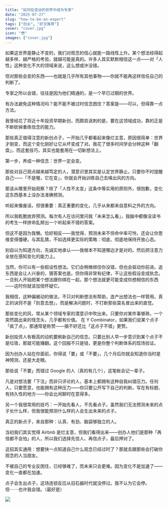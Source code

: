```yaml
---
title: "如何在变动的世界中成为专家"
date: "2025-07-27"
slug: "how-to-be-an-expert"
tags: ["创业", "好文推荐"]
cover: "cover.jpg"
icon: "😎"
images: ["cover.jpg"]
---
```

如果这世界是静止不变的，我们对观念的信心就能一路线性上升。某个想法经得起越多样、越严格的考验，就越可能是真的。许多人其实默默相信这一点——对「人性」这种变化不大的领域来说，这么想或许没错。



但对那些会变的东西——也就是几乎所有其他事物——你就不能再这样信任自己的判断了。



专家之所以会错，往往是因为他们精通的，是一个早已过期的世界。



有办法避免这种情况吗？能不能不被过时信念困住？答案是——可以，但得靠一点方法。



我曾经花了将近十年投资早期新创，而颇具讽刺的是，要在这领域成功，靠的正是不断砍掉重练信念的能力。



那些真正值得注意的新创点子，一开始几乎都看起来像烂主意，原因很简单：世界才刚变，而这个变化刚好让它从坏变成了对。我花了很多时间学会分辨这种「翻盘」，而这套技巧，其实也能套用在一切新想法上。



第一步，养成一种信念：世界一定会变。



那些对自己观点越来越笃定的人，潜意识里其实是认定世界静止。只要你不时提醒自己——「不是喔，它在变」，你就会开始训练自己去嗅出风的方向。



那该从哪里开始观察？除了「人性不太变」这条中等实用的原则外，很抱歉，变化这东西基本上没办法准确预测。



听起来像废话，但很重要：真正重要的变化，几乎从来都来自意料之外的方向。



所以我乾脆放弃预测。每次有人在访问里问我「未来怎么看」，我脑中都像没读书的考生一样拼命乱掰出一个听起来不错的答案。



但这不是因为我懒。恰好相反——我觉得，预测未来不但命中率可怜，还会让你思维变得僵硬。与其乱猜，不如选择更实际的策略：彻底、彻底地保持开放心态。



别自以为知道方向，先诚实地承认——我根本不知道哪边才是对的。然后把注意力全放在感知变化的能力上。



当然，你可以有一些假设性想法。它们会稍微绑住你没错，但也会驱动你前进。追东西是会让人兴奋的，猜答案也是。但你得非常有纪律，不让这些假设变成执念。
一旦别人开始把某个想法跟你绑在一起，那个想法就更可能变成你想相信的东西——这时你就该加倍怀疑它。



我相信，这种偏被动的做法，不只对判断想法有帮助，连产出想法也一样管用。真正的诀窍不是「刻意去想」，而是解决问题时，不打断那些莫名冒出来的直觉。



那些变化的风，常从某个领域专家的潜意识中吹出来。只要你对某件事够熟，一个突然跳出来的怪念头，几乎都有价值。
在 Y Combinator，如果我们说某个点子「疯了点」，那通常是称赞——搞不好还比「这点子不错」更赞。



新创投资人有极高的动机要刷新自己的信念。只要比别人早一步意识到某个点子不是垃圾，那就可能赚翻。这个回报不只是钱，更是你整个判断体系的现场验证。



因为创办人站在你面前，你得说「要」或「不要」，几个月后你就会知道你当时是神预测，还是大走眼。



那些说「不要」而错过 Google 的人（真的有几个），这笔帐会记一辈子。



凡是对想法要「下注」而非只评论的人，基本上都拥有这种自我纠错压力。任何人，只要愿意，也能拥有这种压力——你只要公开写下自己的判断。写在有标题、有持久性的地方——你会比闲聊时在意得多。



另一个我很常用的技巧：一开始先看人，不先看点子。虽然我们无法预测未来的点子长什么样，但我很能预测什么样的人会生出未来的点子。



真正的新点子，来自那种：认真、有劲、脑袋够独立的人。



当初我们其实觉得 Airbnb 是烂主意，但我们看得出来——创办人他们是那种「再怪都不会怕」的人，所以我们选择先信人、再信点子，最后押对了。



这招其实通用：想要快一点知道自己什么观念已经过时了？那就去跟那些会打破你观念的人当朋友。



不被自己的专业反困住，已经够难了，而未来只会更难。因为变化不是加速了——变化一直都在加速。



点子会生出点子，这场连锁反应从旧石器时代就没停过。我不认为它会停。
但⋯⋯也许我会错。（最好是）




![](https://prod-files-secure.s3.us-west-2.amazonaws.com/112d0858-5090-4d34-a606-b75eb8d65fd2/46476355-9cf3-4e99-9b7a-3531bc426380/1000202064.png?X-Amz-Algorithm=AWS4-HMAC-SHA256&X-Amz-Content-Sha256=UNSIGNED-PAYLOAD&X-Amz-Credential=ASIAZI2LB4667CZ6DB7N%2F20251028%2Fus-west-2%2Fs3%2Faws4_request&X-Amz-Date=20251028T024545Z&X-Amz-Expires=3600&X-Amz-Security-Token=IQoJb3JpZ2luX2VjEPr%2F%2F%2F%2F%2F%2F%2F%2F%2F%2FwEaCXVzLXdlc3QtMiJHMEUCIQCWg2MrnU7JufMvKyNn9y%2B%2F6u%2BDoOTyFiIAvzrB%2Fz9JIgIgDNF%2FZ1sOifOpI%2Fi5TW8XuOxr5hejsvhs%2Fzd8gtXrLRIqiAQIs%2F%2F%2F%2F%2F%2F%2F%2F%2F%2F%2FARAAGgw2Mzc0MjMxODM4MDUiDCTeecPs3wi4IydRxircA1b9QEZbljtDJLUz2mbqwfcyOouCtfYKHtZGeZwTh56zcjS8cNNxtPB3TyN6olSXVUyfn6ULeynnFB0MGuB6OWxxnjgznTCHKv%2BRVJFFYYq7neilPOAEtHnwBmkL5%2BeN6RwmgJwdL2rEqLZ9Fhfg2uYf0cOzPpa203JFFmryyoJGwvmw5k%2FbcK%2B68EbSZ0Zb1v60B4M8hk%2BlEGVbF47PcDCKXIlZAq9C2SOeOsEeyh2b6uVvTgvw8KgShlEhZVnbFllC84bVugcr9Vr4KmdRpsEiUlk0GqlEaT4D8NwlSXl7gSrjwop8N6bULDjPuabkv%2BFS8Uj6UoPnjxtAKUAoo5531f8QET4P%2BQgEN5%2F%2FmX8IRuq2hlWfJKD4mdvYwx8371xuWcWLtx5CVwAbRw1SJjm3Sv9tuQsVRIXKok13%2BUf%2B7mGlZdOk%2BqC6uR9E%2F3BkbOFV0SnsAM4lo9p6KlmJz1vFRg%2F%2Fg0VUkBgy%2FmK4ohSwBVXifGT7xxjGLEsaMkDFEhfiQqXPCU5Nlh5M%2FIwRcIrUwxR%2FMl%2FjpHCfb%2BSmiEN7k1fuOrAcAZmvfZONyir8bXcBzSxtTfo%2B4n5Y%2F%2FlwqScCMsv1P6gVDqyk2MNVeI%2Fv5euCG%2FBtggEQpm7kMOe%2BgMgGOqUBgfJm2sZDqp%2FXolkwyvjTUEXHc81WtOSst40vCw4mVB40iyDvaoBSLdVSmsyNWzzxUuqJMV3U6fWVC52Ca6e3u%2BcsTedRRIy8YKxRaPn8%2Fzvolwex8rHvNhXhKURv1UTV%2FoyuEh3bNCPMlk5lBlPILYwM5Yg9ub%2F2C1LmlkFr5aqXmfXfCSdkDgHOwW%2FPn1gK5fpdn01%2F407fzwImi%2BjwCxKElIi4&X-Amz-Signature=e771bdbe6acef696dfccfa6e181e6c0451f0e8a73649f9189dd43035bf960e3b&X-Amz-SignedHeaders=host&x-amz-checksum-mode=ENABLED&x-id=GetObject)

